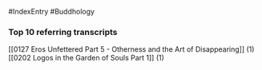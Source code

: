#IndexEntry #Buddhology

### Top 10 referring transcripts
[[0127 Eros Unfettered Part 5 - Otherness and the Art of Disappearing]] (1)
[[0202 Logos in the Garden of Souls Part 1]] (1)

